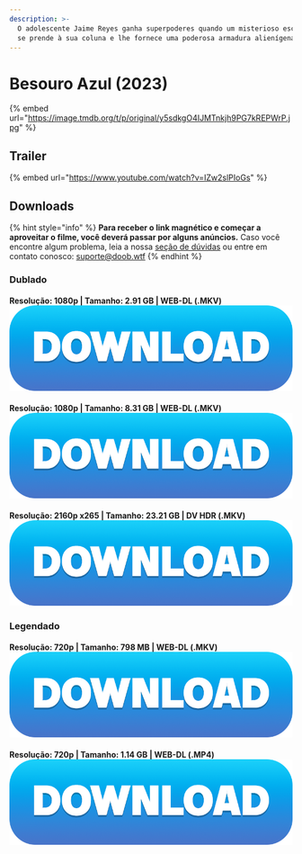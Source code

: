 ```yaml
---
description: >-
  O adolescente Jaime Reyes ganha superpoderes quando um misterioso escaravelho
  se prende à sua coluna e lhe fornece uma poderosa armadura alienígena azul.
---
```


# Besouro Azul (2023)

{% embed url="https://image.tmdb.org/t/p/original/y5sdkgO4IJMTnkjh9PG7kREPWrP.jpg" %}

## Trailer

{% embed url="https://www.youtube.com/watch?v=IZw2slPIoGs" %}

## Downloads

{% hint style="info" %}
**Para receber o link magnético e começar a aproveitar o filme, você deverá passar por alguns anúncios.** Caso você encontre algum problema, leia a nossa [seção de dúvidas](../#duvidas) ou entre em contato conosco: [suporte@doob.wtf](mailto:suporte@doob.wtf)
{% endhint %}

### Dublado

#### Resolução: 1080p | Tamanho: 2.91 GB | WEB-DL (.MKV) [<img src="../.gitbook/assets/DOWNLOAD button (1).png" alt="" data-size="line">](https://doob.ftp.sh/besouro-azul/dublado/1)

#### Resolução: 1080p | Tamanho: 8.31 GB | WEB-DL (.MKV) [<img src="../.gitbook/assets/DOWNLOAD button (1).png" alt="" data-size="line">](https://doob.ftp.sh/besouro-azul/dublado/2)

#### Resolução: 2160p x265 | Tamanho: 23.21 GB | DV HDR (.MKV) [<img src="../.gitbook/assets/DOWNLOAD button (1).png" alt="" data-size="line">](https://doob.ftp.sh/besouro-azul/dublado/3)

### Legendado

#### Resolução: 720p | Tamanho: 798 MB | WEB-DL (.MKV) [<img src="../.gitbook/assets/DOWNLOAD button (1).png" alt="" data-size="line">](https://doob.ftp.sh/besouro-azul/legendado/1)

#### Resolução: **720p** | Tamanho: 1.14 GB | WEB-DL (.MP4) [<img src="../.gitbook/assets/DOWNLOAD button (1).png" alt="" data-size="line">](https://doob.ftp.sh/besouro-azul/legendado/2)
